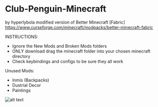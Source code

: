 # Club-Penguin-Minecraft
by hyperlybola
modified version of Better Minecraft [Fabric] https://www.curseforge.com/minecraft/modpacks/better-minecraft-fabric

INSTRUCTIONS:
* Ignore the New Mods and Broken Mods folders
* ONLY download drag the minecraft folder into your chosen minecraft directory
* Check keybindings and configs to be sure they all work

Unused Mods:
* Inmis (Backpacks)
* Dustrial Decor
* Paintings

![alt text](https://i.imgur.com/U2BxWxZ.gif)
